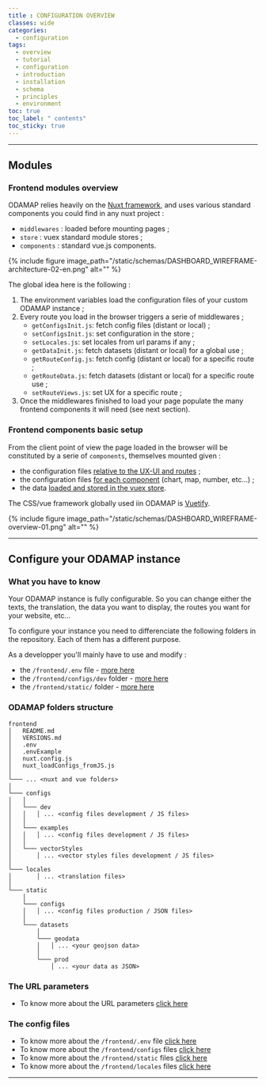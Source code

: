 ```yaml
---
title : CONFIGURATION OVERVIEW
classes: wide
categories:
  - configuration
tags:
  - overview
  - tutorial
  - configuration
  - introduction
  - installation
  - schema
  - principles
  - environment
toc: true
toc_label: " contents"
toc_sticky: true
---
```



-----
## Modules

### Frontend modules overview

ODAMAP relies heavily on the [Nuxt framework](https://nuxtjs.org/), and uses various standard components you could find in any nuxt project : 

- `middlewares` : loaded before mounting pages ;
- `store` : vuex standard module stores ; 
- `components` : standard vue.js components.

{% include figure image_path="/static/schemas/DASHBOARD_WIREFRAME-architecture-02-en.png" alt="" %}

The global idea here is the following : 

1. The environment variables load the configuration files of your custom ODAMAP instance ; 
1. Every route you load in the browser triggers a serie of middlewares ; 
    - `getConfigsInit.js`: fetch config files (distant or local) ;
    - `setConfigsInit.js`: set configuration in the store ;
    - `setLocales.js`: set locales from url params if any ;
    - `getDataInit.js`: fetch datasets (distant or local) for a global use ;
    - `getRouteConfig.js`: fetch config (distant or local) for a specific route ; 
    - `getRouteData.js`: fetch datasets (distant or local) for a specific route use ; 
    - `setRouteViews.js`: set UX for a specific route ;
1. Once the middlewares finished to load your page populate the many frontend components it will need (see next section).


### Frontend components basic setup

From the client point of view the page loaded in the browser will be constituted by a serie of `components`, themselves mounted given :

- the configuration files [relative to the UX-UI and routes]({{site.baseurl}}/configuration/config-configs/#uiux) ;
- the configuration files [for each component]({{site.baseurl}}/configuration/config-configs/#datavisualisation-configuration-files) (chart, map, number, etc...) ; 
- the data [loaded and stored in the vuex store]({{site.baseurl}}/configuration/config-configs/#data-configuration-files).

The CSS/vue framework globally used iin ODAMAP is [Vuetify](vuetifyjs.com/).

{% include figure image_path="/static/schemas/DASHBOARD_WIREFRAME-overview-01.png" alt="" %}


--------

## Configure your ODAMAP instance

### What you have to know

Your ODAMAP instance is fully configurable. So you can change either the texts, the translation, the data you want to display, the routes you want for your website, etc...

To configure your instance you need to differenciate the following folders in the repository. Each of them has a different purpose.

As a developper you'll mainly have to use and modify :

- the `/frontend/.env` file - [more here][env_file]
- the `/frontend/configs/dev` folder - [more here][config_folder]
- the `/frontend/static/` folder - [more here][static_folder]

### ODAMAP folders structure

```shell
frontend
│   README.md
│   VERSIONS.md
│   .env
│   .envExample
│   nuxt.config.js
│   nuxt_loadConfigs_fromJS.js
│
└─── ... <nuxt and vue folders>
│
└─── configs
│   │
│   └─── dev
│   │   │ ... <config files development / JS files>
│   │
│   └─── examples
│   │   │ ... <config files development / JS files>
│   │
│   └─── vectorStyles
│       │ ... <vector styles files development / JS files>
│
└─── locales
│       │ ... <translation files>
│
└─── static
    │
    └─── configs
    │   │ ... <config files production / JSON files>
    │
    └─── datasets
        │
        └─── geodata
        │   │ ... <your geojson data>
        │
        └─── prod
            │ ... <your data as JSON>

```

### The URL parameters

- To know more about the URL parameters [click here][url_params]


### The config files

- To know more about the `/frontend/.env` file [click here][env_file]
- To know more about the `/frontend/configs` files [click here][config_folder]
- To know more about the `/frontend/static` files [click here][static_folder]
- To know more about the `/frontend/locales` files [click here][locales]

[url_params]: {{site.baseurl}}/configuration/config-url-params
[env_file]: {{site.baseurl}}/configuration/config-envfile
[config_folder]: {{site.baseurl}}/configuration/config-configs
[static_folder]: {{site.baseurl}}/configuration/config-static
[locales]: {{site.baseurl}}/configuration/config-locales

<!--
-----

- site.baseurl : {{site.baseurl}}/configuration/config-envfile
- absolute_url : {{ "/configuration/config-envfile" | absolute_url }}
- relative_url : {{ "/configuration/config-envfile" | relative_url }} 
-->

------------

<br>
<br>
